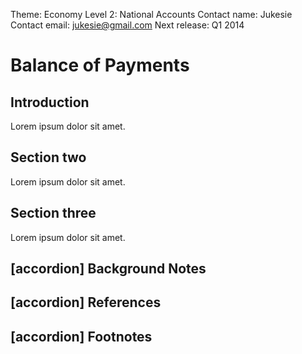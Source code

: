 Theme: Economy
Level 2: National Accounts
Contact name: Jukesie
Contact email: jukesie@gmail.com
Next release: Q1 2014

# Balance of Payments

## Introduction

Lorem ipsum dolor sit amet.

## Section two

Lorem ipsum dolor sit amet.

## Section three

Lorem ipsum dolor sit amet.

## [accordion] Background Notes

## [accordion] References

## [accordion] Footnotes
